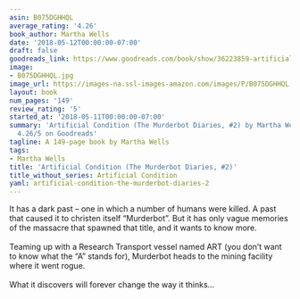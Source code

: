 ```yaml
---
asin: B075DGHHQL
average_rating: '4.26'
book_author: Martha Wells
date: '2018-05-12T00:00:00-07:00'
draft: false
goodreads_link: https://www.goodreads.com/book/show/36223859-artificial-condition
image:
- B075DGHHQL.jpg
image_url: https://images-na.ssl-images-amazon.com/images/P/B075DGHHQL.01._SCLZZZZZZZ.jpg
layout: book
num_pages: '149'
review_rating: '5'
started_at: '2018-05-11T00:00:00-07:00'
summary: 'Artificial Condition (The Murderbot Diaries, #2) by Martha Wells - rated
  4.26/5 on Goodreads'
tagline: A 149-page book by Martha Wells
tags:
- Martha Wells
title: 'Artificial Condition (The Murderbot Diaries, #2)'
title_without_series: Artificial Condition
yaml: artificial-condition-the-murderbot-diaries-2
---
```


It has a dark past – one in which a number of humans were killed. A past that caused it to christen itself “Murderbot”. But it has only vague memories of the massacre that spawned that title, and it wants to know more.<br /><br />Teaming up with a Research Transport vessel named ART (you don’t want to know what the “A” stands for), Murderbot heads to the mining facility where it went rogue.<br /><br />What it discovers will forever change the way it thinks…
